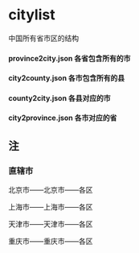 # citylist
中国所有省市区的结构

#### province2city.json 各省包含所有的市
#### city2county.json 各市包含所有的县
#### county2city.json 各县对应的市
#### city2province.json 各市对应的省

## 注
### 直辖市
北京市——北京市——各区

上海市——上海市——各区

天津市——天津市——各区

重庆市——重庆市——各区
